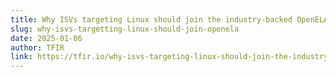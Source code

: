 ```yaml
---
title: Why ISVs targeting Linux should join the industry-backed OpenELA
slug: why-isvs-targetting-linux-should-join-openela
date: 2025-01-06
author: TFIR
link: https://tfir.io/why-isvs-targeting-linux-should-join-the-industry-backed-openela-alan-clark/
---
```



